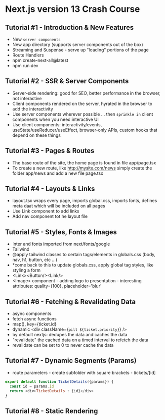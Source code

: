 # Next.js version 13 Crash Course

## Tutorial #1 - Introduction & New Features

- New `server components`
- New app directory (supports server components out of the box)
- Streaming and Suspense - serve up "loading" portions of the page
- Route Handlers
- npm create-next-all@latest
- npm run dev

## Tutorial #2 - SSR & Server Components

- Server-side rendering: good for SEO, better performance in the browser, not interactive
- Client components rendered on the server, hyrated in the browser to add the interactivity
- Use server components wherever possible ... then `sprinkle in` client components when you need interactive UI
- Use client components: interactivity/events, useState/useReducer/useEffect, browser-only APIs, custom hooks that depend on these things

## Tutorial #3 - Pages & Routes

- The base route of the site, the home page is found in file app/page.tsx
- To create a new route, like http://mysite.com/news simply create the folder app/news and add a new file page.tsx

## Tutorial #4 - Layouts & Links

- layout.tsx wraps every page, imports global.css, imports fonts, defines meta daat which will be included on all pages
- Use Link component to add links
- Add nav component tot he layout file

## Tutorial #5 - Styles, Fonts & Images

- Inter and fonts imported from next/fonts/google
- Tailwind
- @apply tailwind classes to certain tags/elements in globals.css (body, nav, h1, button, etc ...)
- \*come back to this to update globals.css, apply global tag styles, like styling a form
- &lt;Link>&lt;Button/>&lt;Link/>
- &lt;Image> component - adding logo to presentation - interesting attributes: quality={100}, placeholder='blur'

## Tutorial #6 - Fetching & Revalidating Data

- async components
- fetch async functions
- map(), key={ticket.id}
- dynamic &lt;div className={`pill ${ticket.priority}`} />
- by default nextjs: dedupes the data and caches the data
- "revalidate" the cached data on a timed interval to refetch the data
- revalidate can be set to 0 to never cache the data

## Tutorial #7 - Dynamic Segments (Params)

- route parameters - create subfolder with square brackets - tickets/[id]

```js
export default function TicketDetails({params}) {
  const id = params.id
  return <div>TicketDetails : {id}</div>
}
```

## Tutorial #8 - Static Rendering
